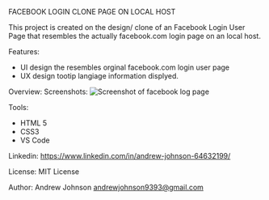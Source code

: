 FACEBOOK LOGIN CLONE PAGE ON LOCAL HOST

This project is created on the design/ clone of an Facebook Login User Page that resembles the actually facebook.com login page on an local host. 

Features:
- UI design the resembles orginal facebook.com login user page
- UX design tootip langiage information displyed. 

Overview:
Screenshots:
![Screenshot of facebook log page](https://github.com/jesusfaithandwordisinmyheartalways/facebook-login-clone-page/assets/90214404/cd22d280-1df9-49f4-9ee1-20554cd7a7d0)


Tools:
- HTML 5
- CSS3
- VS Code



Linkedin:
https://www.linkedin.com/in/andrew-johnson-64632199/


License:
MIT License


Author: 
Andrew Johnson
andrewjohnson9393@gmail.com

  
